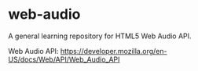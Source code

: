 # web-audio
A general learning repository for HTML5 Web Audio API.

Web Audio API: https://developer.mozilla.org/en-US/docs/Web/API/Web_Audio_API
